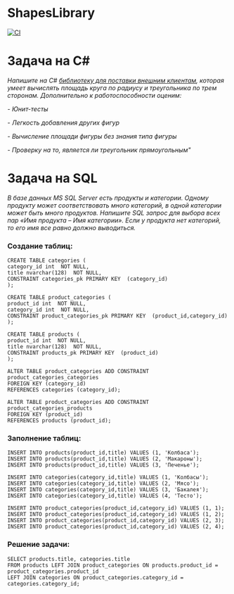 # ShapesLibrary

[![CI](https://github.com/Petr123qwerty123/ShapesLibrary/actions/workflows/dotnet.yml/badge.svg)](https://github.com/Petr123qwerty123/ShapesLibrary/actions/workflows/dotnet.yml)

# Задача на C#

*Напишите на C# [библиотеку для поставки внешним клиентам](https://github.com/Petr123qwerty123/ShapesLibrary/blob/master/ShapesLibrary/bin/Debug/ShapesLibrary.1.0.0.nupkg), которая умеет вычислять площадь круга по радиусу и треугольника по трем сторонам. Дополнительно к работоспособности оценим:*

 *- Юнит-тесты*
 
 *- Легкость добавления других фигур*
 
 *- Вычисление площади фигуры без знания типа фигуры*
 
 *- Проверку на то, является ли треугольник прямоугольным"*

# Задача на SQL

*В базе данных MS SQL Server есть продукты и категории. Одному продукту может соответствовать много категорий, в одной категории может быть много продуктов. Напишите SQL запрос для выбора всех пар «Имя продукта – Имя категории». Если у продукта нет категорий, то его имя все равно должно выводиться.*

###  Создание таблиц:
    CREATE TABLE categories (
    category_id int  NOT NULL,
    title nvarchar(128)  NOT NULL,
    CONSTRAINT categories_pk PRIMARY KEY  (category_id)
    );
    
    CREATE TABLE product_categories (
    product_id int  NOT NULL,
    category_id int  NOT NULL,
    CONSTRAINT product_categories_pk PRIMARY KEY  (product_id,category_id)
    );
    
    CREATE TABLE products (
    product_id int  NOT NULL,
    title nvarchar(128)  NOT NULL,
    CONSTRAINT products_pk PRIMARY KEY  (product_id)
    );

    ALTER TABLE product_categories ADD CONSTRAINT product_categories_categories
    FOREIGN KEY (category_id)
    REFERENCES categories (category_id);

    ALTER TABLE product_categories ADD CONSTRAINT product_categories_products
    FOREIGN KEY (product_id)
    REFERENCES products (product_id);

###  Заполнение таблиц:
    INSERT INTO products(product_id,title) VALUES (1, 'Колбаса');
    INSERT INTO products(product_id,title) VALUES (2, 'Макароны');
    INSERT INTO products(product_id,title) VALUES (3, 'Печенье');
    
    INSERT INTO categories(category_id,title) VALUES (1, 'Колбасы');
    INSERT INTO categories(category_id,title) VALUES (2, 'Мясо');
    INSERT INTO categories(category_id,title) VALUES (3, 'Бакалея');
    INSERT INTO categories(category_id,title) VALUES (4, 'Тесто');
    
    INSERT INTO product_categories(product_id,category_id) VALUES (1, 1);
    INSERT INTO product_categories(product_id,category_id) VALUES (1, 2);
    INSERT INTO product_categories(product_id,category_id) VALUES (2, 3);
    INSERT INTO product_categories(product_id,category_id) VALUES (2, 4);

### Решение задачи:
    SELECT products.title, categories.title 
    FROM products LEFT JOIN product_categories ON products.product_id = product_categories.product_id 
    LEFT JOIN categories ON product_categories.category_id = categories.category_id;
